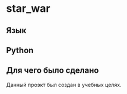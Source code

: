# star_war
## Язык
  Python
------------------
## Для чего было сделано
Данный проэкт был создан в учебных целях.
